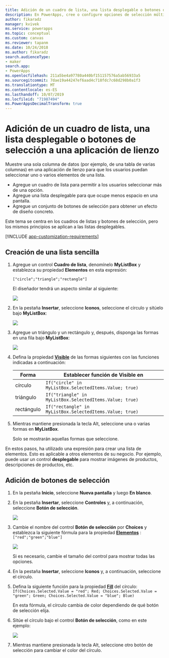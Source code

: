 ```yaml
---
title: Adición de un cuadro de lista, una lista desplegable o botones de selección a una aplicación de lienzo | Microsoft Docs
description: En PowerApps, cree o configure opciones de selección múltiple en una aplicación de lienzo.
author: fikaradz
manager: kvivek
ms.service: powerapps
ms.topic: conceptual
ms.custom: canvas
ms.reviewer: tapanm
ms.date: 10/24/2018
ms.author: fikaradz
search.audienceType:
- maker
search.app:
- PowerApps
ms.openlocfilehash: 211a5be4a97780a440bf151157576a5ab56933a5
ms.sourcegitcommit: 7dae19a44247ef6aad4c718fdc7c68d298b0a1f3
ms.translationtype: MT
ms.contentlocale: es-ES
ms.lasthandoff: 10/07/2019
ms.locfileid: "71987494"
ms.PowerAppsDecimalTransform: true
---
```

# <a name="add-a-list-box-a-drop-down-list-or-radio-buttons-to-a-canvas-app"></a>Adición de un cuadro de lista, una lista desplegable o botones de selección a una aplicación de lienzo

Muestre una sola columna de datos (por ejemplo, de una tabla de varias columnas) en una aplicación de lienzo para que los usuarios puedan seleccionar uno o varios elementos de una lista.

- Agregue un cuadro de lista para permitir a los usuarios seleccionar más de una opción.
- Agregue una lista desplegable para que ocupe menos espacio en una pantalla.
- Agregue un conjunto de botones de selección para obtener un efecto de diseño concreto.

Este tema se centra en los cuadros de listas y botones de selección, pero los mismos principios se aplican a las listas desplegables.

[!INCLUDE [app-customization-requirements](../../includes/app-customization-requirements.md)]

## <a name="create-a-simple-list"></a>Creación de una lista sencilla

1. Agregue un control **Cuadro de lista**, denomínelo **MyListBox** y establezca su propiedad **Elementos** en esta expresión:

    ```["circle";"triangle";"rectangle"]```  <br/>

    El diseñador tendrá un aspecto similar al siguiente:

    ![][4]

4. En la pestaña **Insertar**, seleccione **Iconos**, seleccione el círculo y sitúelo bajo **MyListBox**:

    ![][5]  

5. Agregue un triángulo y un rectángulo y, después, disponga las formas en una fila bajo **MyListBox**:

    ![][6]  

6. Defina la propiedad **[Visible](controls/properties-core.md)** de las formas siguientes con las funciones indicadas a continuación:  

   | Forma | Establecer función de Visible en |
   | --- | --- |
   | círculo |```If("circle" in MyListBox.SelectedItems.Value; true)``` |
   | triángulo |```If("triangle" in MyListBox.SelectedItems.Value; true)``` |
   | rectángulo |```If("rectangle" in MyListBox.SelectedItems.Value; true)``` |

7. Mientras mantiene presionada la tecla Alt, seleccione una o varias formas en **MyListBox**.

    Solo se mostrarán aquellas formas que seleccione.

En estos pasos, ha utilizado una expresión para crear una lista de elementos. Esto es aplicable a otros elementos de su negocio. Por ejemplo, puede usar un control **desplegable** para mostrar imágenes de productos, descripciones de productos, etc.

## <a name="add-radio-buttons"></a>Adición de botones de selección
1. En la pestaña **Inicio**, seleccione **Nueva pantalla** y luego **En blanco**.

2. En la pestaña **Insertar**, seleccione **Controles** y, a continuación, seleccione **Botón de selección**.

    ![][10]  

3. Cambie el nombre del control **Botón de selección** por **Choices** y establezca la siguiente fórmula para la propiedad **[Elementos](controls/properties-core.md)** :  
   ```["red";"green";"blue"]```  <br/>

    ![][12]  

    Si es necesario, cambie el tamaño del control para mostrar todas las opciones.

4. En la pestaña **Insertar**, seleccione **Iconos** y, a continuación, seleccione el círculo.

5. Defina la siguiente función para la propiedad **[Fill](controls/properties-color-border.md)** del círculo:  
   ```If(Choices.Selected.Value = "red"; Red; Choices.Selected.Value = "green"; Green; Choices.Selected.Value = "blue"; Blue)```  

    En esta fórmula, el círculo cambia de color dependiendo de qué botón de selección elija.

6. Sitúe el círculo bajo el control **Botón de selección**, como en este ejemplo:

    ![][14]  

7. Mientras mantiene presionada la tecla Alt, seleccione otro botón de selección para cambiar el color del círculo.

[1]: ./media/add-list-box-drop-down-list-radio-button/preview.png
[2]: ./media/add-list-box-drop-down-list-radio-button/listbox.png
[3]: ./media/add-list-box-drop-down-list-radio-button/renamelistbox.png
[4]: ./media/add-list-box-drop-down-list-radio-button/itemslistbox.png
[5]: ./media/add-list-box-drop-down-list-radio-button/circle.png
[6]: ./media/add-list-box-drop-down-list-radio-button/allshapes.png
[10]: ./media/add-list-box-drop-down-list-radio-button/radiobutton.png
[12]: ./media/add-list-box-drop-down-list-radio-button/itemsradio.png
[14]: ./media/add-list-box-drop-down-list-radio-button/radiocircle.png
[15]: ./media/add-list-box-drop-down-list-radio-button/dropdown.png
